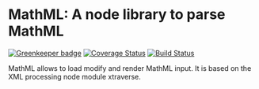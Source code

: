 # MathML: A node library to parse MathML

[![Greenkeeper badge](https://badges.greenkeeper.io/ag-gipp/node-mathml.svg)](https://greenkeeper.io/)
[![Coverage Status](https://coveralls.io/repos/github/ag-gipp/node-mathml/badge.svg?branch=master)](https://coveralls.io/github/ag-gipp/node-mathml?branch=master)
[![Build Status](https://travis-ci.org/ag-gipp/node-mathml.svg?branch=master)](https://travis-ci.org/ag-gipp/node-mathml)

MathML allows to load modify and render MathML input. It is based on the XML processing node module xtraverse.
